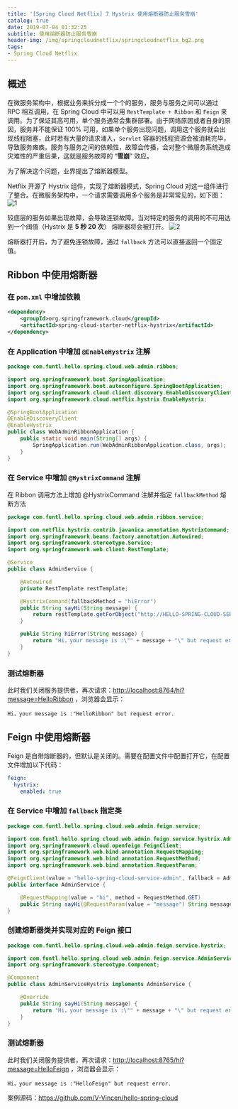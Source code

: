 ```yaml
---
title: '[Spring Cloud Netflix] 7 Hystrix 使用熔断器防止服务雪崩'
catalog: true
date: 2019-07-04 01:32:25
subtitle: 使用熔断器防止服务雪崩
header-img: /img/springcloudnetflix/springcloudnetflix_bg2.png
tags:
- Spring Cloud Netflix
---
```


## 概述
在微服务架构中，根据业务来拆分成一个个的服务，服务与服务之间可以通过 RPC 相互调用，在 Spring Cloud 中可以用 `RestTemplate + Ribbon` 和 `Feign` 来调用。为了保证其高可用，单个服务通常会集群部署。由于网络原因或者自身的原因，服务并不能保证 100% 可用，如果单个服务出现问题，调用这个服务就会出现线程阻塞，此时若有大量的请求涌入，`Servlet` 容器的线程资源会被消耗完毕，导致服务瘫痪。服务与服务之间的依赖性，故障会传播，会对整个微服务系统造成灾难性的严重后果，这就是服务故障的 “**雪崩**” 效应。

为了解决这个问题，业界提出了熔断器模型。

Netflix 开源了 Hystrix 组件，实现了熔断器模式，Spring Cloud 对这一组件进行了整合。在微服务架构中，一个请求需要调用多个服务是非常常见的，如下图：
![1](1.png)

较底层的服务如果出现故障，会导致连锁故障。当对特定的服务的调用的不可用达到一个阀值（Hystrix 是 **5 秒 20 次**） 熔断器将会被打开。
![2](2.png)

熔断器打开后，为了避免连锁故障，通过 `fallback` 方法可以直接返回一个固定值。

## Ribbon 中使用熔断器
### 在 `pom.xml` 中增加依赖
```xml
<dependency>
    <groupId>org.springframework.cloud</groupId>
    <artifactId>spring-cloud-starter-netflix-hystrix</artifactId>
</dependency>
```

### 在 Application 中增加 `@EnableHystrix` 注解
```java
package com.funtl.hello.spring.cloud.web.admin.ribbon;

import org.springframework.boot.SpringApplication;
import org.springframework.boot.autoconfigure.SpringBootApplication;
import org.springframework.cloud.client.discovery.EnableDiscoveryClient;
import org.springframework.cloud.netflix.hystrix.EnableHystrix;

@SpringBootApplication
@EnableDiscoveryClient
@EnableHystrix
public class WebAdminRibbonApplication {
    public static void main(String[] args) {
        SpringApplication.run(WebAdminRibbonApplication.class, args);
    }
}
```

### 在 Service 中增加 `@HystrixCommand` 注解
在 Ribbon 调用方法上增加 @HystrixCommand 注解并指定 `fallbackMethod` 熔断方法
```java
package com.funtl.hello.spring.cloud.web.admin.ribbon.service;

import com.netflix.hystrix.contrib.javanica.annotation.HystrixCommand;
import org.springframework.beans.factory.annotation.Autowired;
import org.springframework.stereotype.Service;
import org.springframework.web.client.RestTemplate;

@Service
public class AdminService {

    @Autowired
    private RestTemplate restTemplate;

    @HystrixCommand(fallbackMethod = "hiError")
    public String sayHi(String message) {
        return restTemplate.getForObject("http://HELLO-SPRING-CLOUD-SERVICE-ADMIN/hi?message=" + message, String.class);
    }

    public String hiError(String message) {
        return "Hi，your message is :\"" + message + "\" but request error.";
    }
}
```

### 测试熔断器
此时我们关闭服务提供者，再次请求：[http://localhost:8764/hi?message=HelloRibbon](https://v_vincen.gitee.io/404.html) ，浏览器会显示：
```
Hi，your message is :"HelloRibbon" but request error.
```

## Feign 中使用熔断器
Feign 是自带熔断器的，但默认是关闭的。需要在配置文件中配置打开它，在配置文件增加以下代码：
```yml
feign:
  hystrix:
    enabled: true
```

### 在 Service 中增加 `fallback` 指定类
```java
package com.funtl.hello.spring.cloud.web.admin.feign.service;

import com.funtl.hello.spring.cloud.web.admin.feign.service.hystrix.AdminServiceHystrix;
import org.springframework.cloud.openfeign.FeignClient;
import org.springframework.web.bind.annotation.RequestMapping;
import org.springframework.web.bind.annotation.RequestMethod;
import org.springframework.web.bind.annotation.RequestParam;

@FeignClient(value = "hello-spring-cloud-service-admin", fallback = AdminServiceHystrix.class)
public interface AdminService {

    @RequestMapping(value = "hi", method = RequestMethod.GET)
    public String sayHi(@RequestParam(value = "message") String message);
}
```

### 创建熔断器类并实现对应的 Feign 接口
```java
package com.funtl.hello.spring.cloud.web.admin.feign.service.hystrix;

import com.funtl.hello.spring.cloud.web.admin.feign.service.AdminService;
import org.springframework.stereotype.Component;

@Component
public class AdminServiceHystrix implements AdminService {

    @Override
    public String sayHi(String message) {
        return "Hi，your message is :\"" + message + "\" but request error.";
    }
}
```

### 测试熔断器
此时我们关闭服务提供者，再次请求：[http://localhost:8765/hi?message=HelloFeign](https://v_vincen.gitee.io/404.html) ，浏览器会显示：
```
Hi，your message is :"HelloFeign" but request error.
```

案例源码：https://github.com/V-Vincen/hello-spring-cloud